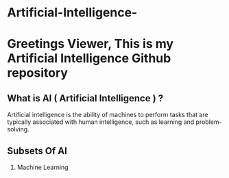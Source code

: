 # Artificial-Intelligence-

# Greetings Viewer, This is my Artificial Intelligence  Github repository

## What is AI ( Artificial Intelligence ) ?
Artificial intelligence is the ability of machines to perform tasks that are typically associated with human intelligence, such as learning and problem-solving.

## Subsets Of AI 
1. Machine Learning 
